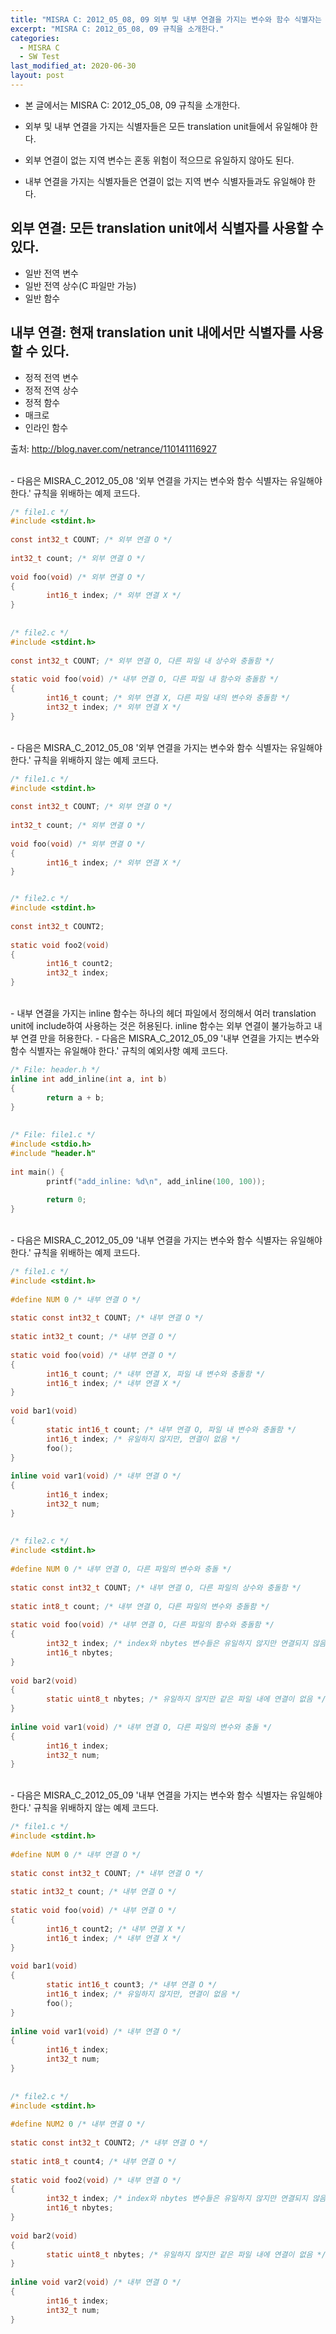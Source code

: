 ```yaml
---
title: "MISRA C: 2012_05_08, 09 외부 및 내부 연결을 가지는 변수와 함수 식별자는 유일해야 한다."
excerpt: "MISRA C: 2012_05_08, 09 규칙을 소개한다."
categories:
  - MISRA C
  - SW Test
last_modified_at: 2020-06-30
layout: post
---
```

- 본 글에서는 MISRA C: 2012_05_08, 09 규칙을 소개한다.



- 외부 및 내부 연결을 가지는 식별자들은 모든 translation unit들에서 유일해야 한다.
- 외부 연결이 없는 지역 변수는 혼동 위험이 적으므로 유일하지 않아도 된다.  
- 내부 연결을 가지는 식별자들은 연결이 없는 지역 변수 식별자들과도 유일해야 한다.

## 외부 연결: 모든 translation unit에서 식별자를 사용할 수 있다.
- 일반 전역 변수
- 일반 전역 상수(C 파일만 가능)
- 일반 함수
 
## 내부 연결: 현재 translation unit 내에서만 식별자를 사용할 수 있다.
- 정적 전역 변수
- 정적 전역 상수
- 정적 함수
- 매크로
- 인라인 함수

출처: <http://blog.naver.com/netrance/110141116927>

<br>
- 다음은 MISRA_C_2012_05_08 '외부 연결을 가지는 변수와 함수 식별자는 유일해야 한다.' 규칙을 위배하는 예제 코드다.

```c
/* file1.c */
#include <stdint.h>
 
const int32_t COUNT; /* 외부 연결 O */
 
int32_t count; /* 외부 연결 O */
 
void foo(void) /* 외부 연결 O */
{
       	int16_t index; /* 외부 연결 X */
}
 
 
/* file2.c */
#include <stdint.h>
 
const int32_t COUNT; /* 외부 연결 O, 다른 파일 내 상수와 충돌함 */
 
static void foo(void) /* 내부 연결 O, 다른 파일 내 함수와 충돌함 */
{
       	int16_t count; /* 외부 연결 X, 다른 파일 내의 변수와 충돌함 */
       	int32_t index; /* 외부 연결 X */
}
```

<br>
- 다음은 MISRA_C_2012_05_08 '외부 연결을 가지는 변수와 함수 식별자는 유일해야 한다.' 규칙을 위배하지 않는 예제 코드다.

```c
/* file1.c */
#include <stdint.h>
 
const int32_t COUNT; /* 외부 연결 O */
 
int32_t count; /* 외부 연결 O */
 
void foo(void) /* 외부 연결 O */
{
       	int16_t index; /* 외부 연결 X */
}


/* file2.c */
#include <stdint.h>
 
const int32_t COUNT2;
 
static void foo2(void)
{
       	int16_t count2;
       	int32_t index;
}
```

<br>
- 내부 연결을 가지는 inline 함수는 하나의 헤더 파일에서 정의해서 여러 translation unit에 include하여 사용하는 것은 허용된다. inline 함수는 외부 연결이 불가능하고 내부 연결 만을 허용한다.
- 다음은 MISRA_C_2012_05_09 '내부 연결을 가지는 변수와 함수 식별자는 유일해야 한다.' 규칙의 예외사항 예제 코드다.

```c
/* File: header.h */
inline int add_inline(int a, int b)
{
       	return a + b;
}
 
 
/* File: file1.c */
#include <stdio.h>
#include "header.h"
 
int main() {
       	printf("add_inline: %d\n", add_inline(100, 100));
 
       	return 0;
}
```

<br>
- 다음은 MISRA_C_2012_05_09 '내부 연결을 가지는 변수와 함수 식별자는 유일해야 한다.' 규칙을 위배하는 예제 코드다.

```c
/* file1.c */
#include <stdint.h>
 
#define NUM 0 /* 내부 연결 O */
 
static const int32_t COUNT; /* 내부 연결 O */
 
static int32_t count; /* 내부 연결 O */
 
static void foo(void) /* 내부 연결 O */
{
       	int16_t count; /* 내부 연결 X, 파일 내 변수와 충돌함 */
       	int16_t index; /* 내부 연결 X */
}
 
void bar1(void)
{
       	static int16_t count; /* 내부 연결 O, 파일 내 변수와 충돌함 */
       	int16_t index; /* 유일하지 않지만, 연결이 없음 */
       	foo();
}
 
inline void var1(void) /* 내부 연결 O */
{
       	int16_t index;
       	int32_t num;
}
 
 
/* file2.c */
#include <stdint.h>
 
#define NUM 0 /* 내부 연결 O, 다른 파일의 변수와 충돌 */
 
static const int32_t COUNT; /* 내부 연결 O, 다른 파일의 상수와 충돌함 */
 
static int8_t count; /* 내부 연결 O, 다른 파일의 변수와 충돌함 */
 
static void foo(void) /* 내부 연결 O, 다른 파일의 함수와 충돌함 */
{
       	int32_t index; /* index와 nbytes 변수들은 유일하지 않지만 연결되지 않음 */
       	int16_t nbytes;
}
 
void bar2(void)
{
       	static uint8_t nbytes; /* 유일하지 않지만 같은 파일 내에 연결이 없음 */
}
 
inline void var1(void) /* 내부 연결 O, 다른 파일의 변수와 충돌 */
{
       	int16_t index;
       	int32_t num;
}
``` 

<br>
- 다음은 MISRA_C_2012_05_09 '내부 연결을 가지는 변수와 함수 식별자는 유일해야 한다.' 규칙을 위배하지 않는 예제 코드다.

```c
/* file1.c */
#include <stdint.h>
 
#define NUM 0 /* 내부 연결 O */
 
static const int32_t COUNT; /* 내부 연결 O */
 
static int32_t count; /* 내부 연결 O */
 
static void foo(void) /* 내부 연결 O */
{
       	int16_t count2; /* 내부 연결 X */
       	int16_t index; /* 내부 연결 X */
}
 
void bar1(void)
{
       	static int16_t count3; /* 내부 연결 O */
       	int16_t index; /* 유일하지 않지만, 연결이 없음 */
       	foo();
}
 
inline void var1(void) /* 내부 연결 O */
{
       	int16_t index;
       	int32_t num;
}
 
 
/* file2.c */
#include <stdint.h>
 
#define NUM2 0 /* 내부 연결 O */
 
static const int32_t COUNT2; /* 내부 연결 O */
 
static int8_t count4; /* 내부 연결 O */
 
static void foo2(void) /* 내부 연결 O */
{
       	int32_t index; /* index와 nbytes 변수들은 유일하지 않지만 연결되지 않음 */
       	int16_t nbytes;
}
 
void bar2(void)
{
       	static uint8_t nbytes; /* 유일하지 않지만 같은 파일 내에 연결이 없음 */
}
 
inline void var2(void) /* 내부 연결 O */
{
       	int16_t index;
       	int32_t num;
}
```
